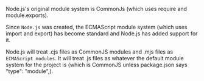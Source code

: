 Node.js's original module system is CommonJs (which uses require and module.exports).

Since `Node.js` was created, the ECMAScript module system (which uses import and export) has become standard and Node.js has added support for it.

Node.js will treat .cjs files as CommonJS modules and .mjs files as `ECMAScript modules`. It will treat .js files as whatever the default module system for the project is (which is CommonJS unless package.json says "type": "module",).
